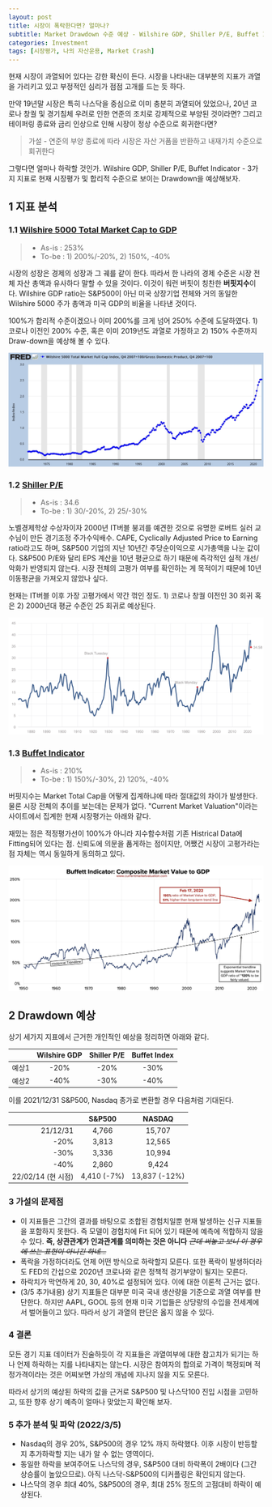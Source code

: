 ```yaml
---
layout: post
title: 시장이 폭락한다면? 얼마나?
subtitle: Market Drawdown 수준 예상 - Wilshire GDP, Shiller P/E, Buffet Index
categories: Investment
tags: [시장평가, 나의 자산운용, Market Crash]
---
```


현재 시장이 과열되어 있다는 강한 확신이 든다. 시장을 나타내는 대부분의 지표가 과열을 가리키고 있고 부정적인 심리가 점점 고개를 드는 듯 하다.

만약 19년말 시장은 특히 나스닥을 중심으로 이미 충분히 과열되어 있었으나, 20년 코로나 창궐 및 경기침체 우려로 인한 연준의 조치로 강제적으로 부양된 것이라면? 그리고 테이퍼링 종료와 금리 인상으로 인해 시장이 정상 수준으로 회귀한다면?

> 가설 - 연준의 부양 종료에 따라 시장은 자산 거품을 반환하고 내재가치 수준으로 회귀한다

그렇다면 얼마나 하락할 것인가. Wilshire GDP, Shiller P/E, Buffet Indicator - 3가지 지표로 현재 시장평가 및 합리적 수준으로 보이는 Drawdown을 예상해보자.

## 1 지표 분석

### 1.1 [Wilshire 5000 Total Market Cap to GDP](https://fred.stlouisfed.org/graph/?g=qLC)

> * As-is : 253%
> * To-be : 1) 200%/-20%, 2) 150%, -40%

시장의 성장은 경제의 성장과 그 궤를 같이 한다. 따라서 한 나라의 경제 수준은 시장 전체 자산 총액과 유사하다 말할 수 있을 것이다. 이것이 워런 버핏이 칭찬한 **버핏지수**이다. Wilshire GDP ratio는 S&P500이 아닌 미국 상장기업 전체와 거의 동일한 Wilshire 5000 주가 총액과 미국 GDP의 비율을 나타낸 것이다. 

100%가 합리적 수준이겠으나 이미 200%를 크게 넘어 250% 수준에 도달하였다. 1) 코로나 이전인 200% 수준, 혹은 이미 2019년도 과열로 가정하고 2) 150% 수준까지 Draw-down을 예상해 볼 수 있다.

![Wilshire GDP](/assets/images/post/2022-02-14-marketcrash1.jpg)

### 1.2 [Shiller P/E](https://www.multpl.com/shiller-pe)
    
> * As-is : 34.6
> * To-be : 1) 30/-20%, 2) 25/-30%

노벨경제학상 수상자이자 2000년 IT버블 붕괴를 예견한 것으로 유명한 로버트 실러 교수님이 만든 경기조정 주가수익배수. CAPE, Cyclically Adjusted Price to Earning ratio라고도 하며, S&P500 기업의 지난 10년간 주당순이익으로 시가총액을 나눈 값이다. S&P500 P/E와 달리 EPS 계산을 10년 평균으로 하기 때문에 즉각적인 실적 개선/악화가 반영되지 않는다. 시장 전체의 고평가 여부를 확인하는 게 목적이기 때문에 10년 이동평균을 가져오지 않았나 싶다. 

현재는 IT버블 이후 가장 고평가에서 약간 꺾인 정도. 1) 코로나 창궐 이전인 30 회귀 혹은 2) 2000년대 평균 수준인 25 회귀로 예상된다.

![Shiller P/E](/assets/images/post/2022-02-14-marketcrash2.jpg)

### 1.3 [Buffet Indicator](https://www.currentmarketvaluation.com/models/buffett-indicator.php)
    
> * As-is : 210%
> * To-be : 1) 150%/-30%,  2) 120%, -40%

버핏지수는 Market Total Cap을 어떻게 집계하냐에 따라 절대값의 차이가 발생한다. 물론 시장 전체의 추이를 보는데는 문제가 없다. "Current Market Valuation"이라는 사이트에서 집계한 현재 시장평가는 아래와 같다.

재밌는 점은 적정평가선이 100%가 아니라 지수함수처럼 기존 Histrical Data에 Fitting되어 있다는 점. 신뢰도에 의문을 품게하는 점이지만, 어쨌건 시장이 고평가라는 점 자체는 역시 동일하게 동의하고 있다.

![Buffet Indicator](/assets/images/post/2022-02-14-marketcrash3.jpg)

## 2 Drawdown 예상

상기 세가지 지표에서 근거한 개인적인 예상을 정리하면 아래와 같다.

|      | Wilshire GDP | Shiller P/E | Buffet Index |
| ---- | :----------: | :---------: | :----------: |
| 예상1 | -20% | -20% | -30% |
| 예상2 | -40% | -30% | -40% |

이를 2021/12/31 S&P500, Nasdaq 종가로 변환할 경우 다음처럼 기대된다.

|        |S&P500| NASDAQ|
|-------:|:----:|:-----:|
|21/12/31| 4,766| 15,707|
| -20%   | 3,813| 12,565|
| -30%   | 3,336| 10,994|
| -40%   | 2,860|  9,424|
|22/02/14 (현 시점)| 4,410 (-7%)| 13,837 (-12%)|


### 3 가설의 문제점

* 이 지표들은 그간의 결과를 바탕으로 조합된 경험치일뿐 현재 발생하는 신규 지표들을 포함하지 못한다. 즉 모델이 경험치에 Fit 되어 있기 때문에 예측에 적합하지 않을 수 있다. **즉, 상관관계가 인과관계를 의미하는 것은 아니다** ~~*근데 써놓고 보니 이 경우에 쓰는 표현이 아니긴 하네...*~~
* 폭락을 가정하더라도 언제 어떤 방식으로 하락할지 모른다. 또한 폭락이 발생하더라도 FED의 간섭으로 2020년 코로나와 같은 정책적 경기부양이 될지는 모른다.
* 하락치가 막연하게 20, 30, 40%로 설정되어 있다. 이에 대한 이론적 근거는 없다.
* (3/5 추가내용) 상기 지표들은 대부분 미국 국내 생산량을 기준으로 과열 여부를 판단한다. 하지만 AAPL, GOOL 등의 현재 미국 기업들은 상당량의 수입을 전세계에서 벌어들이고 있다. 따라서 상기 과열의 판단은 옳지 않을 수 있다.


### 4 결론

모든 경기 지표 데이터가 진술하듯이 각 지표들은 과열여부에 대한 참고치가 되기는 하나 언제 하락하는 지를 나타내지는 않는다. 시장은 참여자의 합의로 가격이 책정되며 적정가격이라는 것은 어찌보면 가상의 개념에 지나지 않을 지도 모른다. 

따라서 상기의 예상된 하락의 값을 근거로 S&P500 및 나스닥100 진입 시점을 고민하고, 또한 향후 상기 예측이 얼마나 맞았는지 확인해 보자.


### 5 추가 분석 및 파악 (2022/3/5)

* Nasdaq의 경우 20%, S&P500의 경우 12% 까지 하락했다. 이후 시장이 반등할지 추가하락할 지는 내가 알 수 없는 영역이다. 
* 동일한 하락을 보여주어도 나스닥의 경우, S&P500 대비 하락폭이 2배이다 (그간 상승률이 높았으므로). 아직 나스닥-S&P500의 디커플링은 확인되지 않는다.
* 나스닥의 경우 최대 40%, S&P500의 경우, 최대 25% 정도의 고점대비 하락이 예상된다.
